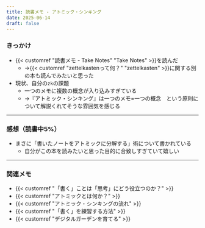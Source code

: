 ```yaml
---
title: 読書メモ - アトミック・シンキング
date: 2025-06-14
draft: false
---
```

### きっかけ
- {{< customref "読書メモ - Take Notes" "Take Notes" >}}を読んだ
	- →{{< customref "zettelkastenって何？" "zettelkasten" >}}に関する別の本も読んでみたいと思った
- 現状、自分の`zk`の課題
	- 一つのメモに複数の概念が入り込みすぎている
	- →『アトミック・シンキング』は一つのメモ=一つの概念　という原則について解説くれてそうな雰囲気を感じる
---
### 感想（読書中5%）
- まさに「書いたノートをアトミックに分解する」術について書かれている
	- 自分がこの本を読みたいと思った目的に合致しすぎていて嬉しい
---
### 関連メモ
- {{< customref "「書く」ことは「思考」にどう役立つのか？" >}}
- {{< customref "アトミックとは何か？" >}}
- {{< customref "アトミック・シンキングの流れ" >}}
- {{< customref "「書く」を練習する方法" >}}
- {{< customref "デジタルガーデンを育てる" >}}